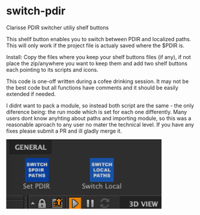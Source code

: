 # switch-pdir
Clarisse PDIR switcher utiliy shelf buttons

This shellf button enables you to switch between PDIR and localized paths.
This will only work if the project file is actualy saved where the $PDIR is.

Install:
Copy the files where you keep your shelf buttons files (if any), if not place the zip/anywhere you want to keep them and add two shelf buttons each pointing to its scripts and icons.



This code is one-off written during a cofee drinking session. It may not be the best code but all functions have comments and it should be easily extended if needed.

I didnt want to pack a module, so instead both script are the same - the only diference being: the run mode which is set for each one differently. 
Many users dont know anyhting about paths and importing module, so this was a reasonable aproach to any user no mater the technical level.
If you have any fixes please submit a PR and ill gladly merge it.



![](shelf.png?raw=true)
